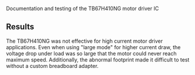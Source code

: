 Documentation and testing of the TB67H410NG motor driver IC

## Results

The TB67H410NG was not effective for high current motor driver applications.  Even when using "large mode" for higher current draw, the voltage drop under load was so large that the motor could never reach maximum speed.  Additionally, the abnormal footprint made it difficult to test without a custom breadboard adapter.